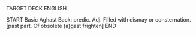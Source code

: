 TARGET DECK
ENGLISH

START
Basic
Aghast
Back: predic. Adj. Filled with dismay or consternation. [past part. Of obsolete (a)gast frighten]
END
